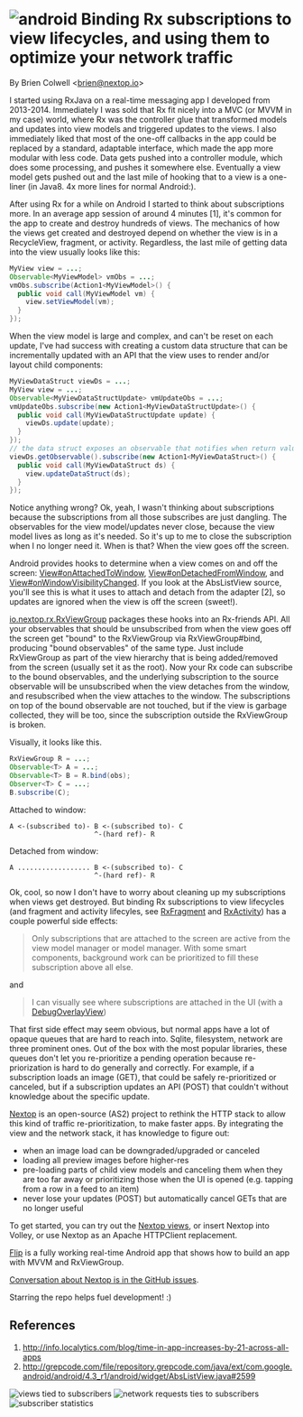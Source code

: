 # ![android](assets/Android_Robot_32.png) Binding Rx subscriptions to view lifecycles, and using them to optimize your network traffic


By Brien Colwell <<brien@nextop.io>>



I started using RxJava on a real-time messaging app I developed from 2013-2014. Immediately I was sold that
 Rx fit nicely into a MVC (or MVVM in my case) world, where Rx was the controller glue that transformed models and
 updates into
  view models and triggered updates to the views. I also immediately liked that most of the one-off callbacks
  in the app could be replaced by a standard, adaptable interface, which made the app more modular
  with less code.
  Data gets pushed into a controller module, which does some processing, and pushes it somewhere else.
  Eventually a view model gets pushed out and the last mile of hooking that to a view is a one-liner
  (in Java8. 4x more lines for normal Android:).

After using Rx for a while on Android I started to think about subscriptions more. In an average app session of around 4 minutes [1],
  it's common for the app to create and destroy hundreds of views. The mechanics of how the views
  get created and destroyed depend on whether the view is in a RecycleView, fragment, or activity.
  Regardless, the last mile of getting data into the view usually looks like this:

```java
MyView view = ...;
Observable<MyViewModel> vmObs = ...;
vmObs.subscribe(Action1<MyViewModel>() {
  public void call(MyViewModel vm) {
    view.setViewModel(vm);
  }
});
```

When the view model is large and complex, and can't be reset on each update, I've had success with creating
a custom data structure that can be incrementally updated with an API that the view uses to render and/or
layout child components:

```java
MyViewDataStruct viewDs = ...;
MyView view = ...;
Observable<MyViewDataStructUpdate> vmUpdateObs = ...;
vmUpdateObs.subscribe(new Action1<MyViewDataStructUpdate>() {
  public void call(MyViewDataStructUpdate update) {
    viewDs.update(update);
  }
});
// the data struct exposes an observable that notifies when return values from the API might have changed
viewDs.getObservable().subscribe(new Action1<MyViewDataStruct>() {
  public void call(MyViewDataStruct ds) {
    view.updateDataStruct(ds);
  }
});
```

Notice anything wrong? Ok, yeah, I wasn't thinking about subscriptions because the subscriptions from all those
subscribes are just dangling. The observables for the view model/updates never close, because the view model
lives as long as it's needed. So it's up to me to close the subscription when I no longer need it. When is that?
When the view goes off the screen.

Android provides hooks to determine when a view comes on and off the screen: [View#onAttachedToWindow](http://developer.android.com/reference/android/view/View.html#onAttachedToWindow%28%29),
[View#onDetachedFromWindow](http://developer.android.com/reference/android/view/View.html#onDetachedFromWindow%28%29),
and [View#onWindowVisibilityChanged](http://developer.android.com/reference/android/view/View.html#onWindowVisibilityChanged%28int%29). If you look at the AbsListView source, you'll see this is what it uses to attach and
detach from the adapter [2], so updates are ignored when the view is off the screen (sweet!).

[io.nextop.rx.RxViewGroup](https://github.com/nextopio/nextop-client/blob/6b7729586293bc80a02af922f7125b42082546a2/android/src/main/java/io/nextop/rx/RxViewGroup.java) packages these hooks into an Rx-friends API. All your observables that
 should be unsubscribed from when the view goes off the screen get "bound" to the RxViewGroup via RxViewGroup#bind,
 producing "bound observables" of the same type. Just include RxViewGroup as part of the view
 hierarchy that is being added/removed from the screen (usually set it as the root).
  Now your Rx code can subscribe to the bound observables, and the underlying subscription
   to the source observable will be unsubscribed when the view detaches from the window, and resubscribed
   when the view attaches to the window. The subscriptions on top of the bound observable are not touched,
    but if the view is garbage collected, they will be too, since the subscription outside the
    RxViewGroup is broken.

Visually, it looks like this.

```java
RxViewGroup R = ...;
Observable<T> A = ...;
Observable<T> B = R.bind(obs);
Observer<T> C = ...;
B.subscribe(C);
```

Attached to window:

```
A <-(subscribed to)- B <-(subscribed to)- C
                     ^-(hard ref)- R
```

Detached from window:

```
A .................. B <-(subscribed to)- C
                     ^-(hard ref)- R
```

Ok, cool, so now I don't have to worry about cleaning up my subscriptions when views get destroyed.
But binding Rx subscriptions to view lifecycles (and fragment and activity lifecyles, see [RxFragment]() and [RxActivity]())
has a couple powerful side effects:


> Only subscriptions that are attached to the screen are active from the view model manager or model manager.
>  With some smart components, background work can be prioritized to fill these subscription above all else.


and


> I can visually see where subscriptions are attached in the UI (with a [DebugOverlayView]())


That first side effect may seem obvious, but normal apps have a lot of opaque queues that are hard to reach into.
Sqlite, filesystem, network are three prominent ones.
Out of the box with the most popular libraries, these queues don't let you re-prioritize a pending operation because
re-priorization is hard to do generally and correctly. For example, if a subscription
 loads an image (GET), that could be safely re-prioritized or canceled, but if a subscription
 updates an API (POST) that couldn't without knowledge about the specific update.

[Nextop](https://github.com/nextopio/nextop-client) is an open-source (AS2) project to rethink the HTTP stack to allow this kind of traffic re-prioritization,
to make faster apps.
By integrating the view and the network stack, it has knowledge to figure out:

- when an image load can be downgraded/upgraded or canceled
- loading all preview images before higher-res
- pre-loading parts of child view models and canceling them when they are too far away or prioritizing those when the UI is opened
  (e.g. tapping from a row in a feed to an item)
- never lose your updates (POST) but automatically cancel GETs that are no longer useful

To get started, you can try out the [Nextop views](https://github.com/nextopio/nextop-client/tree/master/android/src/main/java/io/nextop/view),
 or insert Nextop into Volley, or use Nextop as an Apache HTTPClient replacement.

[Flip](https://github.com/nextopio/nextop-client/tree/master/android-demo-flip) is a fully working real-time Android app that shows how to build an app with MVVM and RxViewGroup.

[Conversation about Nextop is in the GitHub issues](https://github.com/nextopio/nextop-client/issues).

Starring the repo helps fuel development! :)


## References

1. http://info.localytics.com/blog/time-in-app-increases-by-21-across-all-apps
2. http://grepcode.com/file/repository.grepcode.com/java/ext/com.google.android/android/4.3_r1/android/widget/AbsListView.java#2599


![views tied to subscribers](02.13.15.assets/device-2015-02-14-025805-320.png)
![network requests ties to subscribers](02.13.15.assets/device-2015-02-14-025849-320.png)
![subscriber statistics](02.13.15.assets/device-2015-02-14-025958-320.png)


